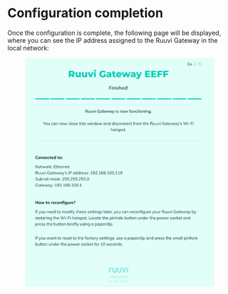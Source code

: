 # Configuration completion

Once the configuration is complete, the following page will be displayed, where you can see the IP address assigned to the Ruuvi Gateway in the local network:

<figure><img src="../../.gitbook/assets/Screenshot from 2023-06-27 22-16-57.png" alt=""><figcaption></figcaption></figure>
